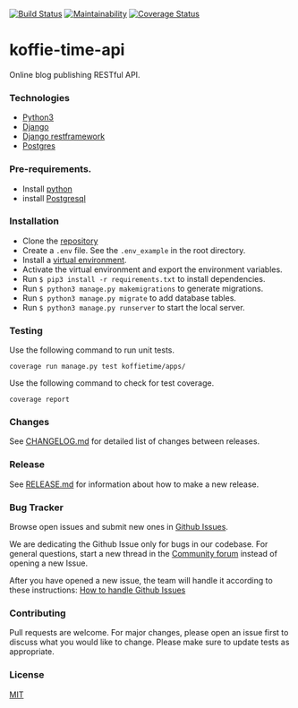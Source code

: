 [![Build Status](https://travis-ci.com/mwinel/koffie-time-api.svg?token=Fca95Zwixo9gNVT3vdCP&branch=develop)](https://travis-ci.com/mwinel/koffie-time-api)   [![Maintainability](https://api.codeclimate.com/v1/badges/53834ee596cb847f6923/maintainability)](https://codeclimate.com/github/mwinel/koffie-time-api/maintainability)    [![Coverage Status](https://coveralls.io/repos/github/mwinel/koffie-time-api/badge.svg?branch=develop)](https://coveralls.io/github/mwinel/koffie-time-api?branch=develop)

# koffie-time-api

Online blog publishing RESTful API.

### Technologies

- [Python3](https://www.python.org/download/releases/3.0/)
- [Django](https://www.djangoproject.com/)
- [Django restframework](https://www.django-rest-framework.org/)
- [Postgres](https://www.postgresql.org/)

### Pre-requirements.

- Install [python](https://www.python.org/downloads/)
- install [Postgresql](https://www.postgresql.org/download/)

### Installation

- Clone the [repository](https://github.com/mwinel/koffie-time-api.git)
- Create a `.env` file. See the `.env_example` in the root directory.
- Install a [virtual environment](https://virtualenv.pypa.io/en/latest/installation/).
- Activate the virtual environment and export the environment variables.
- Run `$ pip3 install -r requirements.txt` to install dependencies.
- Run `$ python3 manage.py makemigrations` to generate migrations.
- Run `$ python3 manage.py migrate` to add database tables.
- Run `$ python3 manage.py runserver` to start the local server.

### Testing

Use the following command to run unit tests.

```
coverage run manage.py test koffietime/apps/
```

Use the following command to check for test coverage.

```
coverage report
```

### Changes

See [CHANGELOG.md]() for detailed list of changes between releases.

### Release

See [RELEASE.md]() for information about how to make a new release.

### Bug Tracker

Browse open issues and submit new ones in [Github Issues]().

We are dedicating the Github Issue only for bugs in our codebase. For general questions, start a new thread in the [Community forum]() instead of opening a new Issue.

After you have opened a new issue, the team will handle it according to these instructions: [How to handle Github Issues]()

### Contributing

Pull requests are welcome. For major changes, please open an issue first to discuss what you would like to change.
Please make sure to update tests as appropriate.

### License

[MIT](https://choosealicense.com/licenses/mit/)
